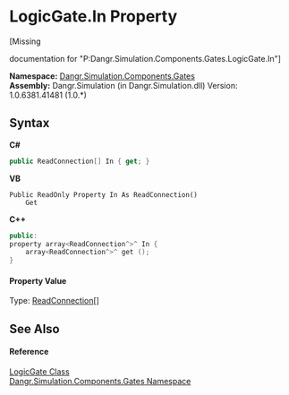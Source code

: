 # LogicGate.In Property 
 

\[Missing <summary> documentation for "P:Dangr.Simulation.Components.Gates.LogicGate.In"\]

**Namespace:**&nbsp;<a href="N_Dangr_Simulation_Components_Gates">Dangr.Simulation.Components.Gates</a><br />**Assembly:**&nbsp;Dangr.Simulation (in Dangr.Simulation.dll) Version: 1.0.6381.41481 (1.0.*)

## Syntax

**C#**<br />
``` C#
public ReadConnection[] In { get; }
```

**VB**<br />
``` VB
Public ReadOnly Property In As ReadConnection()
	Get
```

**C++**<br />
``` C++
public:
property array<ReadConnection^>^ In {
	array<ReadConnection^>^ get ();
}
```


#### Property Value
Type: <a href="T_Dangr_Simulation_Connections_ReadConnection">ReadConnection</a>[]

## See Also


#### Reference
<a href="T_Dangr_Simulation_Components_Gates_LogicGate">LogicGate Class</a><br /><a href="N_Dangr_Simulation_Components_Gates">Dangr.Simulation.Components.Gates Namespace</a><br />